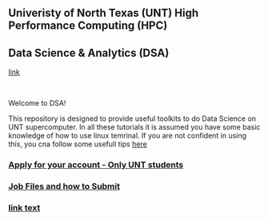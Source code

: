 ## Univeristy of North Texas (UNT) High Performance Computing (HPC)
## Data Science & Analytics (DSA) 
[link](https://hpc.unt.edu/home)

</br>

Welcome to DSA!

This repository is designed to provide useful toolkits to do Data Science on UNT supercomputer.
In all these tutorials it is assumed you have some basic knowledge of how to use linux temrinal. If you are not confident in using this, you cna follow some usefull tips  [here](https://)

### [Apply for your account - Only UNT students](https://hpc.unt.edu/account-info)

### [Job Files and how to Submit](https://)

### [link text](https://)

